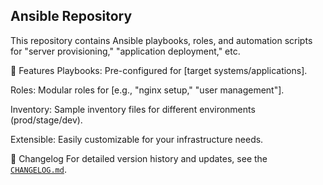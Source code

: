 ## Ansible Repository

This repository contains Ansible playbooks, roles, and automation scripts for "server provisioning," "application deployment," etc.


📌 Features
Playbooks: Pre-configured for [target systems/applications].

Roles: Modular roles for [e.g., "nginx setup," "user management"].

Inventory: Sample inventory files for different environments (prod/stage/dev).

Extensible: Easily customizable for your infrastructure needs.

📜 Changelog
For detailed version history and updates, see the [`CHANGELOG.md`](./CHANGELOG.md).

